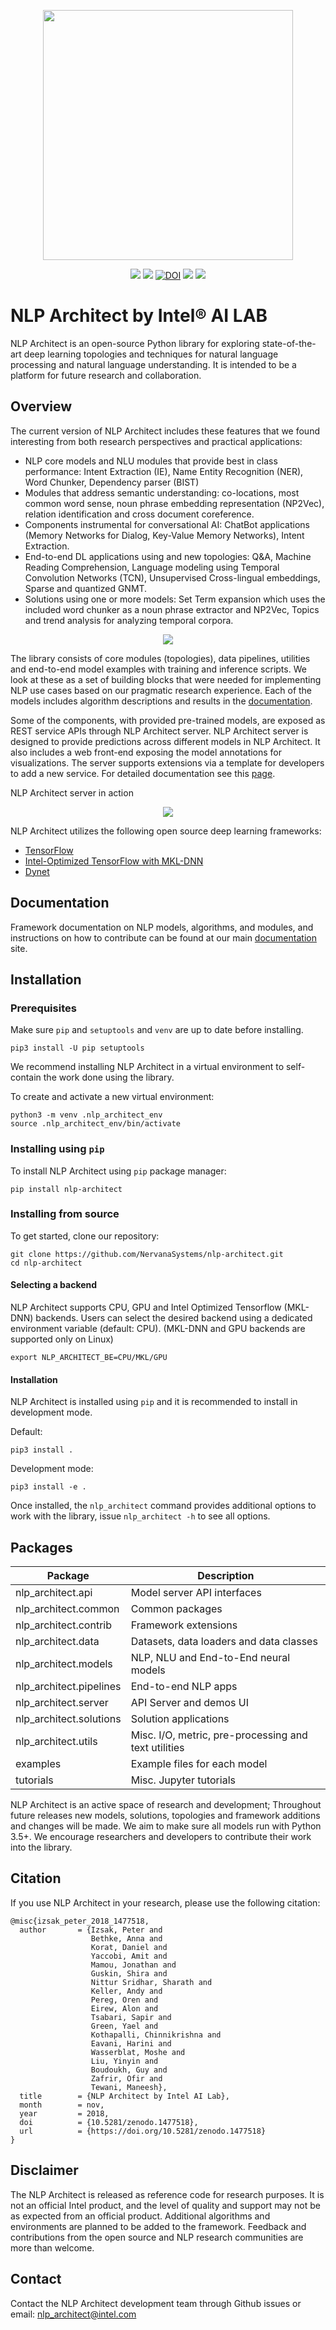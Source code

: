 <p align="center"><img src="https://raw.githubusercontent.com/NervanaSystems/nlp-architect/master/doc/source/assets/nlp_architect_header.png" width="400"/></p>
<p align="center">
<a href="https://github.com/NervanaSystems/nlp-architect/blob/master/LICENSE"><img src="https://img.shields.io/badge/License-Apache%202.0-blue.svg"/></a> <a href="http://nlp_architect.nervanasys.com"><img src="https://img.shields.io/readthedocs/pip/stable.svg"/></a> <a href="https://doi.org/10.5281/zenodo.1477518"><img src="https://zenodo.org/badge/DOI/10.5281/zenodo.1477518.svg" alt="DOI"></a> <a href="https://github.com/NervanaSystems/nlp-architect/blob/master/LICENSE"><img src="https://img.shields.io/badge/release-v0.3-blue.svg"/></a>
  <a href="https://github.com/NervanaSystems/nlp-architect"><img src="https://pepy.tech/badge/nlp-architect"/></a>
</p>

# NLP Architect by Intel® AI LAB

NLP Architect is an open-source Python library for exploring state-of-the-art
deep learning topologies and techniques for natural language processing and
natural language understanding. It is intended to be a platform for future
research and collaboration.

## Overview

The current version of NLP Architect includes these features that we found
interesting from both research perspectives and practical applications:

* NLP core models and NLU modules that provide best in class performance: Intent
  Extraction (IE), Name Entity Recognition (NER), Word Chunker, Dependency parser (BIST)
* Modules that address semantic understanding: co-locations, most
  common word sense, noun phrase embedding representation (NP2Vec), relation identification and cross document coreference.
* Components instrumental for conversational AI: ChatBot
  applications (Memory Networks for Dialog, Key-Value Memory Networks), Intent Extraction.
* End-to-end DL applications using and new topologies: Q&A, Machine
  Reading Comprehension, Language modeling using Temporal Convolution
  Networks (TCN), Unsupervised Cross-lingual embeddings, Sparse and quantized GNMT.
* Solutions using one or more models: Set Term expansion which
  uses the included word chunker as a noun phrase extractor and NP2Vec, Topics and trend analysis for analyzing temporal corpora.

<center> <img src="https://raw.githubusercontent.com/NervanaSystems/nlp-architect/master/doc/source/assets/nlp_architect_diag.png"></center>

The library consists of core modules (topologies), data pipelines, utilities
and end-to-end model examples with training and inference scripts. We look at
these as a set of building blocks that were needed for implementing NLP use
cases based on our pragmatic research experience. Each of the models includes
algorithm descriptions and results in the [documentation].

Some of the components, with provided pre-trained models, are exposed as REST
service APIs through NLP Architect server. NLP Architect server is designed to
provide predictions across different models in NLP Architect. It also includes
a web front-end exposing the model annotations for visualizations. The server
supports extensions via a template for developers to add a new service. For
detailed documentation see this
[page](http://nlp_architect.nervanasys.com/service.html).

NLP Architect server in action
<center> <img src="https://raw.githubusercontent.com/NervanaSystems/nlp-architect/master/doc/source/assets/service_cards.png"></center>

NLP Architect utilizes the following open source deep learning frameworks:

* [TensorFlow]
* [Intel-Optimized TensorFlow with MKL-DNN]
* [Dynet]

## Documentation
Framework documentation on NLP models, algorithms, and modules, and instructions
on how to contribute can be found at our main [documentation] site.

## Installation
### Prerequisites

Make sure `pip` and `setuptools` and `venv` are up to date before installing.

    pip3 install -U pip setuptools

We recommend installing NLP Architect in a virtual environment to self-contain
the work done using the library. 

To create and activate a new virtual environment:

    python3 -m venv .nlp_architect_env
    source .nlp_architect_env/bin/activate

### Installing using `pip`

To install NLP Architect using `pip` package manager:

    pip install nlp-architect
    
### Installing from source

To get started, clone our repository:

    git clone https://github.com/NervanaSystems/nlp-architect.git
    cd nlp-architect

#### Selecting a backend

NLP Architect supports CPU, GPU and Intel Optimized Tensorflow (MKL-DNN) backends.
Users can select the desired backend using a dedicated environment variable (default: CPU). (MKL-DNN and GPU backends are supported only on Linux)

    export NLP_ARCHITECT_BE=CPU/MKL/GPU

#### Installation
NLP Architect is installed using `pip` and it is recommended to install in development mode.

Default:

    pip3 install .

Development mode:

    pip3 install -e .

Once installed, the `nlp_architect` command provides additional options to work with the library, issue `nlp_architect -h` to see all options.

## Packages

| Package                 	| Description                                          	|
|-------------------------	|------------------------------------------------------	|
| nlp_architect.api       	| Model server API interfaces                          	|
| nlp_architect.common    	| Common packages                                      	|
| nlp_architect.contrib   	| Framework extensions                                 	|
| nlp_architect.data      	| Datasets, data loaders and data classes              	|
| nlp_architect.models    	| NLP, NLU and End-to-End neural models                	|
| nlp_architect.pipelines 	| End-to-end NLP apps                                  	|
| nlp_architect.server     	| API Server and demos UI                              	|
| nlp_architect.solutions 	| Solution applications                                	|
| nlp_architect.utils     	| Misc. I/O, metric, pre-processing and text utilities 	|
| examples                	| Example files for each model                         	|
| tutorials               	| Misc. Jupyter tutorials                              	|

NLP Architect is an active space of research and development; Throughout future
releases new models, solutions, topologies and framework additions and changes
will be made. We aim to make sure all models run with Python 3.5+. We
encourage researchers and developers to contribute their work into the library.

## Citation

If you use NLP Architect in your research, please use the following citation:
```
@misc{izsak_peter_2018_1477518,
  author       = {Izsak, Peter and
                  Bethke, Anna and
                  Korat, Daniel and
                  Yaccobi, Amit and
                  Mamou, Jonathan and
                  Guskin, Shira and
                  Nittur Sridhar, Sharath and
                  Keller, Andy and
                  Pereg, Oren and
                  Eirew, Alon and
                  Tsabari, Sapir and
                  Green, Yael and
                  Kothapalli, Chinnikrishna and
                  Eavani, Harini and
                  Wasserblat, Moshe and
                  Liu, Yinyin and
                  Boudoukh, Guy and
                  Zafrir, Ofir and
                  Tewani, Maneesh},
  title        = {NLP Architect by Intel AI Lab},
  month        = nov,
  year         = 2018,
  doi          = {10.5281/zenodo.1477518},
  url          = {https://doi.org/10.5281/zenodo.1477518}
}
```

## Disclaimer
The NLP Architect is released as reference code for research purposes. It is
not an official Intel product, and the level of quality and support may not be
as expected from an official product. Additional algorithms and environments are
planned to be added to the framework. Feedback and contributions from the open
source and NLP research communities are more than welcome.

## Contact
Contact the NLP Architect development team through Github issues or
email: nlp_architect@intel.com

[documentation]:http://nlp_architect.nervanasys.com
[Intel-Optimized TensorFlow with MKL-DNN]:https://software.intel.com/en-us/articles/intel-optimized-tensorflow-wheel-now-available
[TensorFlow]:https://www.tensorflow.org/
[Dynet]:https://dynet.readthedocs.io/en/latest/
